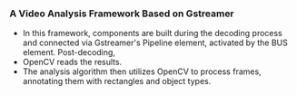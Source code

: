### A Video Analysis Framework Based on Gstreamer
- In this framework, components are built during the decoding process and connected via Gstreamer's Pipeline element, activated by the BUS element. Post-decoding, 
- OpenCV reads the results.
- The analysis algorithm then utilizes OpenCV to process frames, annotating them with rectangles and object types. 

